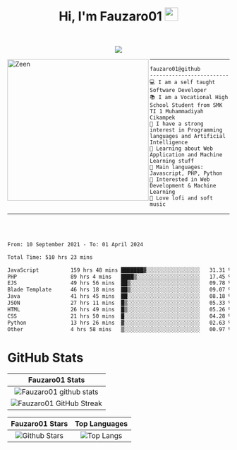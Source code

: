 <h1 align="center">
Hi, I'm Fauzaro01
  <img src="https://media.giphy.com/media/hvRJCLFzcasrR4ia7z/giphy.gif" width="30"></h1>
<br/>

<p align="center">
  <a href="https://github.com/DenverCoder1/readme-typing-svg">
    <img src="https://readme-typing-svg.herokuapp.com?lines=Chill%20and%20Coding;Full+Stack+Web+Developer;Student;Software%20Develover;Always%20learning%20new%20things&center=true&width=380&height=45"></a>
</p>

<img align="left" src="https://media.tenor.com/LNrMsLTFICEAAAAi/elysia.gif" alt="Zeen" width="320" height="320" />
<hr>

```
fauzaro01@github
-------------------------
💻 I am a self taught Software Developer
📚 I am a Vocational High School Student from SMK TI 1 Muhammadiyah Cikampek
📝 I have a strong interest in Programming languages and Artificial Intelligence
🌱 Learning about Web Application and Machine Learning stuff
🌟 Main languages: Javascript, PHP, Python
🚩 Interested in Web Development & Machine Learning
🎵 Love lofi and soft music 
```

<hr>
<br>
<br>
<div align="left">
<!--START_SECTION:waka-->

```txt
From: 10 September 2021 - To: 01 April 2024

Total Time: 510 hrs 23 mins

JavaScript          159 hrs 48 mins ███████▓░░░░░░░░░░░░░░░░░   31.31 %
PHP                 89 hrs 4 mins   ████▒░░░░░░░░░░░░░░░░░░░░   17.45 %
EJS                 49 hrs 56 mins  ██▒░░░░░░░░░░░░░░░░░░░░░░   09.78 %
Blade Template      46 hrs 18 mins  ██▒░░░░░░░░░░░░░░░░░░░░░░   09.07 %
Java                41 hrs 45 mins  ██░░░░░░░░░░░░░░░░░░░░░░░   08.18 %
JSON                27 hrs 11 mins  █▒░░░░░░░░░░░░░░░░░░░░░░░   05.33 %
HTML                26 hrs 49 mins  █▒░░░░░░░░░░░░░░░░░░░░░░░   05.26 %
CSS                 21 hrs 50 mins  █░░░░░░░░░░░░░░░░░░░░░░░░   04.28 %
Python              13 hrs 26 mins  ▓░░░░░░░░░░░░░░░░░░░░░░░░   02.63 %
Other               4 hrs 58 mins   ▒░░░░░░░░░░░░░░░░░░░░░░░░   00.97 %
```

<!--END_SECTION:waka-->
</div>

# GitHub Stats

|                                                            Fauzaro01 Stats                                                            |
| :--------------------------------------------------------------------------------------------------------------------------------------------: |
|        ![Fauzaro01 github stats](https://github-readme-stats.vercel.app/api?username=Fauzaro01&show_icons=true&theme=algolia)        |
|              ![Fauzaro01 GitHub Streak](https://github-readme-streak-stats.herokuapp.com/?user=Fauzaro01&theme=algolia)              |

|                                                                                              Fauzaro01 Stars                                                                                              |                                                           Top Languages                                                           |
| :----------------------------------------------------------------------------------------------------------------------------------------------------------------------------------------------------------------: | :-------------------------------------------------------------------------------------------------------------------------------: |
| ![Github Stars](https://github-readme-stats.vercel.app/api?username=Fauzaro01&show_icons=true&locale=en&count_private=true&hide_rank=true&custom_title=My%20GitHub%20Stats&disable_animations=true&theme=algolia) | ![Top Langs](https://github-readme-stats.vercel.app/api/top-langs/?username=Fauzaro01&langs_count=8&theme=algolia&layout=compact) |

